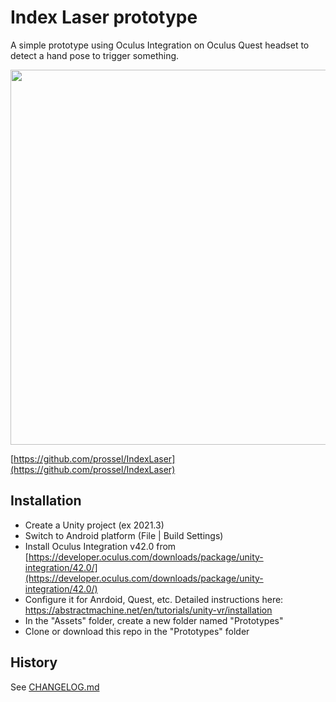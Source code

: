 # Index Laser prototype

A simple prototype using Oculus Integration on Oculus Quest headset to detect a hand pose to trigger something.

[<img src="https://user-images.githubusercontent.com/541021/186019452-31b7a864-bf4b-4e48-91bb-6ca8d94f1abb.jpg" width="600" />](https://user-images.githubusercontent.com/541021/186019124-d8879efa-2c32-44a6-a855-f6d0d5fa05f8.mp4)

[https://github.com/prossel/IndexLaser](https://github.com/prossel/IndexLaser)

## Installation

* Create a Unity project (ex 2021.3)
* Switch to Android platform (File | Build Settings)
* Install Oculus Integration v42.0 from [https://developer.oculus.com/downloads/package/unity-integration/42.0/](https://developer.oculus.com/downloads/package/unity-integration/42.0/)
* Configure it for Anrdoid, Quest, etc. Detailed instructions here: https://abstractmachine.net/en/tutorials/unity-vr/installation
* In the "Assets" folder, create a new folder named "Prototypes"
* Clone or download this repo in the "Prototypes" folder

## History

See [CHANGELOG.md](CHANGELOG.md)
